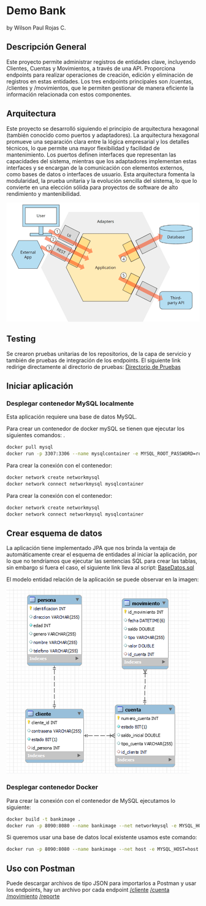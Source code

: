 # Demo Bank
by Wilson Paul Rojas C.

## Descripción General
Este proyecto permite administrar registros de entidades clave, incluyendo Clientes, Cuentas y Movimientos, a través de una API. Proporciona endpoints para realizar operaciones de creación, edición y eliminación de registros en estas entidades. Los tres endpoints principales son /cuentas, /clientes y /movimientos, que le permiten gestionar de manera eficiente la información relacionada con estos componentes.


## Arquitectura
Este proyecto se desarrolló siguiendo el principio de arquitectura hexagonal (también conocido como puertos y adaptadores). La arquitectura hexagonal promueve una separación clara entre la lógica empresarial y los detalles técnicos, lo que permite una mayor flexibilidad y facilidad de mantenimiento. Los puertos definen interfaces que representan las capacidades del sistema, mientras que los adaptadores implementan estas interfaces y se encargan de la comunicación con elementos externos, como bases de datos o interfaces de usuario. Esta arquitectura fomenta la modularidad, la prueba unitaria y la evolución sencilla del sistema, lo que lo convierte en una elección sólida para proyectos de software de alto rendimiento y mantenibilidad.

![My Image](image1.png)


## Testing

Se crearon pruebas unitarias de los repositorios, de la capa de servicio y también de pruebas de integración de los endpoints.
El siguiente link redirige directamente al directorio de pruebas:
[Directorio de Pruebas](https://github.com/paulrcam12/demoBank/tree/master/src/test/java/com/example/demobank)



## Iniciar aplicación
### Desplegar contenedor MySQL localmente
Esta aplicación requiere una base de datos MySQL.

Para crear un contenedor de docker mySQL se tienen que ejecutar los siguientes comandos: .

```sh
docker pull mysql
docker run -p 3307:3306 --name mysqlcontainer -e MYSQL_ROOT_PASSWORD=root -e MYSQL_DATABASE=bank -d mysql
```

Para crear la conexión con el contenedor:
```sh
docker network create networkmysql
docker network connect networkmysql mysqlcontainer 
```
Para crear la conexión con el contenedor:
```sh
docker network create networkmysql
docker network connect networkmysql mysqlcontainer 
```

## Crear esquema de datos
La aplicación tiene implementado JPA que nos brinda la ventaja de automáticamente crear el esquema de entidades al iniciar la aplicación, por lo que no tendríamos que ejecutar las sentencias SQL para crear las tablas, sin embargo si fuera el caso, el siguiente link lleva al script:
[BaseDatos.sql](https://github.com/paulrcam12/demoBank/blob/master/BaseDatos.sql)

El modelo entidad relación de la aplicación se puede observar en la imagen:

![My Image](image2.png)


### Desplegar contenedor Docker
Para crear la conexión con el contenedor de MySQL ejecutamos lo siguiente:
```sh
docker build -t bankimage . 
docker run -p 8090:8080 --name bankimage --net networkmysql -e MYSQL_HOST=mysqlcontainer -e MYSQL_PORT=3306 -e MYSQL_DB_NAME=bank -e MYSQL_USER=root -e MYSQL_PASSWORD=root bankimage
```

Si queremos usar una base de datos local existente usamos este comando:
```sh
docker run -p 8090:8080 --name bankimage --net host -e MYSQL_HOST=host.docker.internal -e MYSQL_PORT=3306 -e MYSQL_DB_NAME=bank -e MYSQL_USER=user -e MYSQL_PASSWORD=password bankimage
```
## Uso con Postman
Puede descargar archivos de tipo JSON para importarlos a Postman y usar los endpoints, hay un archivo por cada endpoint
[/cliente](https://github.com/paulrcam12/demoBank/blob/master/PostmanJSON/Cliente.postman_collection.json)
[/cuenta](https://github.com/paulrcam12/demoBank/blob/master/PostmanJSON/Cuenta.postman_collection.json)
[/movimiento](https://github.com/paulrcam12/demoBank/blob/master/PostmanJSON/Movimiento.postman_collection.json)
[/reporte](https://github.com/paulrcam12/demoBank/blob/master/PostmanJSON/Reporte.postman_collection.json)









